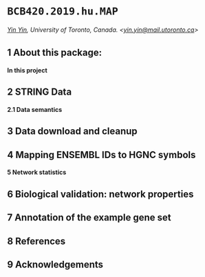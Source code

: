 # `BCB420.2019.hu.MAP`



###### [Yin Yin](https://orcid.org/0000-0001-9168-488X), University of Toronto, Canada. &lt;yin.yin@mail.utoronto.ca&gt;
## 1 About this package:
#### In this project
## 2 STRING Data
#### 2.1 Data semantics
## 3 Data download and cleanup
## 4 Mapping ENSEMBL IDs to HGNC symbols
#### 5 Network statistics
## 6 Biological validation: network properties
## 7 Annotation of the example gene set
## 8 References
## 9 Acknowledgements
